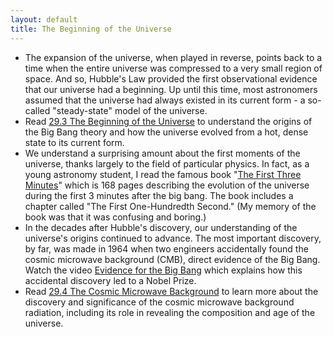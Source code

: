 ```yaml
---
layout: default
title: The Beginning of the Universe
---
```


- The expansion of the universe, when played in reverse, points back to a time when the entire universe was compressed to a very small region of space. And so, Hubble's Law provided the first observational evidence that our universe had a beginning. Up until this time, most astronomers assumed that the universe had always existed in its current form - a so-called "steady-state" model of the universe. 
-  Read [29.3 The Beginning of the Universe](https://openstax.org/books/astronomy-2e/pages/29-3-the-beginning-of-the-universe) to understand the origins of the Big Bang theory and how the universe evolved from a hot, dense state to its current form.
-  We understand a surprising amount about the first moments of the universe, thanks largely to the field of particular physics. In fact, as a young astronomy student, I read the famous book "[The First Three Minutes](https://archive.org/details/TheFirstThreeMinutesAModernViewOfTheOriginOfTheUniverseS.Weinberg/mode/2up)" which is 168 pages describing the evolution of the universe during the first 3 minutes after the big bang. The book includes a chapter called "The First One-Hundredth Second." (My memory of the book was that it was confusing and boring.) 
- In the decades after Hubble's discovery, our understanding of the universe's origins continued to advance. The most important discovery, by far, was made in 1964 when two engineers accidentally found the cosmic microwave background (CMB), direct evidence of the Big Bang. Watch the video [Evidence for the Big Bang](https://www.youtube.com/watch?v=4ul3prmzpTY) which explains how this accidental discovery led to a Nobel Prize.
- Read [29.4 The Cosmic Microwave Background](https://openstax.org/books/astronomy-2e/pages/29-4-the-cosmic-microwave-background) to learn more about the discovery and significance of the cosmic microwave background radiation, including its role in revealing the composition and age of the universe.
